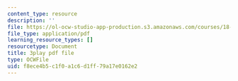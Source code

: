 ```yaml
---
content_type: resource
description: ''
file: https://ol-ocw-studio-app-production.s3.amazonaws.com/courses/18-065-matrix-methods-in-data-analysis-signal-processing-and-machine-learning-spring-2018/f8ece4b5c1f0a1c6d1ff79a17e0162e2_MuEW9pG9oxE.pdf
file_type: application/pdf
learning_resource_types: []
resourcetype: Document
title: 3play pdf file
type: OCWFile
uid: f8ece4b5-c1f0-a1c6-d1ff-79a17e0162e2
---
```

